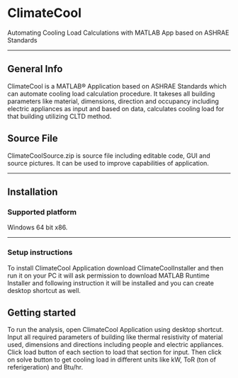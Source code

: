 # ClimateCool
Automating Cooling Load Calculations with MATLAB App based on ASHRAE Standards
***
## General Info
ClimateCool is a MATLAB® Application based on ASHRAE Standards which can automate cooling load calculation procedure. It takeses all building parameters like material, dimensions, direction and occupancy including electric appliances as input and based on data, calculates cooling load for that building utilizing CLTD method. 
## Source File
ClimateCoolSource.zip is source file including editable code, GUI and source pictures. It can be used to improve capabilities of application.
***
## Installation
### Supported platform 
Windows 64 bit x86.
***
### Setup instructions
To install ClimateCool Application download ClimateCoolInstaller and then run it on your PC it will ask permission to download MATLAB Runtime Installer and following instruction it will be installed and you can create desktop shortcut as well.

## Getting started
To run the analysis, open ClimateCool Application using desktop shortcut. Input all required parameters of building like thermal resistivity of material used, dimensions and directions including people and electric appliances. Click load button of each section to load that section for input. Then click on solve button to get cooling load in different units like kW, ToR (ton of referigeration) and Btu/hr. 

